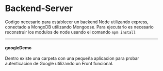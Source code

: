 # Backend-Server

Codigo necesario para establecer un backend Node utilizando express, conectado a MongoDB utilizando Mongoose.
Para ejecutarlo es necesario reconstruir los modulos de node usando el comando `npm install`

---

#### googleDemo

Dentro existe una carpeta con una pequeña aplicacion para probar autenticacion de Google utilizando un Front funcional.